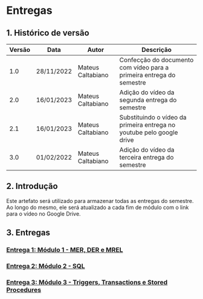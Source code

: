 # Entregas

## 1. Histórico de versão

| Versão | Data  | Autor             | Descrição                                                        |
| ------ | ----- | ----------------- | ---------------------------------------------------------------- |
| 1.0    | 28/11/2022 | Mateus Caltabiano | Confecção do documento com vídeo para a primeira entrega do semestre |
| 2.0    | 16/01/2023 | Mateus Caltabiano | Adição do vídeo da segunda entrega do semestre |
| 2.1    | 16/01/2023 | Mateus Caltabiano | Substituindo o vídeo da primeira entrega no youtube pelo google drive |
| 3.0    | 01/02/2022 | Mateus Caltabiano | Adição do vídeo da terceira entrega do semestre |

## 2. Introdução

<p>
    Este artefato será utilizado para armazenar todas as entregas do semestre. Ao longo do mesmo, ele será atualizado a cada fim de módulo com o link para o vídeo no Google Drive.
</p>

## 3. Entregas

### [Entrega 1: Módulo 1 - MER, DER e MREL](https://drive.google.com/file/d/1V-FCVDM-pCeQeQRTfItaiC_irD_m6qt4/view?usp=share_link)
### [Entrega 2: Módulo 2 - SQL](https://drive.google.com/file/d/1t7XUd75hVizmPXebVRq88LSj74Tl42TF/view?usp=share_link)
### [Entrega 3: Módulo 3 - Triggers, Transactions e Stored Procedures](https://drive.google.com/file/d/1LEEsduF1iJdz289DoCHLEWTEemRqXKMO/view?usp=share_link)

